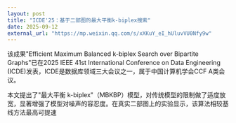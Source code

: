 ```yaml
---
layout: post
title: "ICDE'25：基于二部图的最大平衡k-biplex搜索"
date: 2025-09-12
external_url: "https://mp.weixin.qq.com/s/xXKuY_eI_hUluvVU0Nfy9w"
---
```


该成果"Efficient Maximum Balanced k-biplex Search over Bipartite Graphs"已在2025 IEEE 41st International Conference on Data Engineering (ICDE)发表，ICDE是数据库领域三大会议之一，属于中国计算机学会CCF A类会议。

本文提出了"最大平衡 k-biplex"（MBKBP）模型，对传统模型的限制做了适度放宽，显著增强了模型对噪声的容忍度。在真实二部图上的实验显示，该算法相较基线方法最高可提速